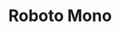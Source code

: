 ---
title: Roboto Mono
designers:
  - name: Christian Robertson
home_url: https://fonts.google.com/specimen/Roboto+Mono#
license:
  - name: Apache License, Version 2.0
    url: https://www.apache.org/licenses/LICENSE-2.0
ligatures: false
stylesheet_url: https://fonts.googleapis.com/css2?family=Roboto+Mono&display=swap
italics: true
---